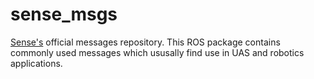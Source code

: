 # sense_msgs
[Sense's](http://senseit.gr) official messages repository. This ROS package contains commonly used messages which ususally find use in UAS and robotics applications.
